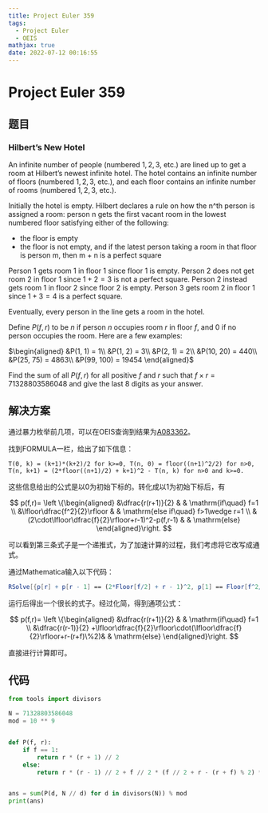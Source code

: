 ```yaml
---
title: Project Euler 359
tags:
  - Project Euler
  - OEIS
mathjax: true
date: 2022-07-12 00:16:55
---
```


<escape><!-- more --></escape>

# Project Euler 359

## 题目

### Hilbert’s New Hotel

An infinite number of people (numbered $1, 2, 3,$ etc.) are lined up to get a room at Hilbert’s newest infinite hotel. The hotel contains an infinite number of floors (numbered $1, 2, 3,$ etc.), and each floor contains an infinite number of rooms (numbered $1, 2, 3,$ etc.).

Initially the hotel is empty. Hilbert declares a rule on how the n^th person is assigned a room: person n gets the first vacant room in the lowest numbered floor satisfying either of the following:

- the floor is empty
- the floor is not empty, and if the latest person taking a room in that floor is person m, then m + n is a perfect square

Person $1$ gets room $1$ in floor $1$ since floor $1$ is empty.
Person $2$ does not get room $2$ in floor $1$ since $1 + 2 = 3$ is not a perfect square. Person $2$ instead gets room $1$ in floor $2$ since floor $2$ is empty. Person $3$ gets room $2$ in floor $1$ since $1 + 3 = 4$ is a perfect square.

Eventually, every person in the line gets a room in the hotel.

Define $P(f, r)$ to be $n$ if person $n$ occupies room $r$ in floor $f$, and $0$ if no person occupies the room. Here are a few examples:

$\begin{aligned}
&P(1, 1) = 1\\
&P(1, 2) = 3\\
&P(2, 1) = 2\\
&P(10, 20) = 440\\
&P(25, 75) = 4863\\
&P(99, 100) = 19454
\end{aligned}$

Find the sum of all $P(f, r)$ for all positive $f$ and $r$ such that $f \times r = 71328803586048$ and give the last $8$ digits as your answer.

## 解决方案

通过暴力枚举前几项，可以在OEIS查询到结果为[A083362](https://oeis.org/A083362)。

找到FORMULA一栏，给出了如下信息：

```
T(0, k) = (k+1)*(k+2)/2 for k>=0, T(n, 0) = floor((n+1)^2/2) for n>0, T(n, k+1) = (2*floor((n+1)/2) + k+1)^2 - T(n, k) for n>0 and k>=0.
```

这些信息给出的公式是以$0$为初始下标的。转化成以$1$为初始下标后，有

$$
p(f,r)=
\left \{\begin{aligned}
  &\dfrac{r(r+1)}{2}  & & \mathrm{if\quad} f=1 \\
  &\lfloor\dfrac{f^2}{2}\rfloor & & \mathrm{else if\quad} f>1\wedge r=1 \\
  &(2\cdot\lfloor\dfrac{f}{2}\rfloor+r-1)^2-p(f,r-1) & & \mathrm{else}
\end{aligned}\right.
$$

可以看到第三条式子是一个递推式，为了加速计算的过程，我们考虑将它改写成通式。

通过Mathematica输入以下代码：

```Mathematica
RSolve[{p[r] + p[r - 1] == (2*Floor[f/2] + r - 1)^2, p[1] == Floor[f^2/2]}, p[r], r]
```

运行后得出一个很长的式子。经过化简，得到通项公式：

$$
p(f,r)=
\left \{\begin{aligned}
  &\dfrac{r(r+1)}{2} & & \mathrm{if\quad} f=1 \\
  &\dfrac{r(r-1)}{2} +\lfloor\dfrac{f}{2}\rfloor\cdot(\lfloor\dfrac{f}{2}\rfloor+r-(r+f)\%2)& & \mathrm{else}
\end{aligned}\right.
$$

直接进行计算即可。

## 代码
```py
from tools import divisors

N = 71328803586048
mod = 10 ** 9


def P(f, r):
    if f == 1:
        return r * (r + 1) // 2
    else:
        return r * (r - 1) // 2 + f // 2 * (f // 2 + r - (r + f) % 2) * 2


ans = sum(P(d, N // d) for d in divisors(N)) % mod
print(ans)

```